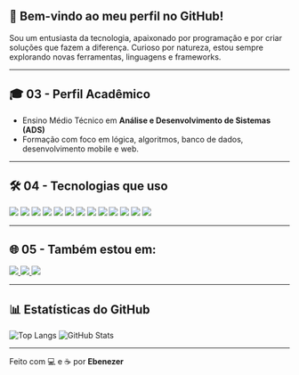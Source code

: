 ## 👋 Bem-vindo ao meu perfil no GitHub!

Sou um entusiasta da tecnologia, apaixonado por programação e por criar soluções que fazem a diferença. Curioso por natureza, estou sempre explorando novas ferramentas, linguagens e frameworks.

---

## 🎓 03 - Perfil Acadêmico

- Ensino Médio Técnico em **Análise e Desenvolvimento de Sistemas (ADS)**  
- Formação com foco em lógica, algoritmos, banco de dados, desenvolvimento mobile e web.

---

## 🛠️ 04 - Tecnologias que uso

<div align="left">

<img src="https://img.shields.io/badge/TypeScript-3178C6?style=flat-square&logo=typescript&logoColor=white"/>
<img src="https://img.shields.io/badge/JavaScript-F7DF1E?style=flat-square&logo=javascript&logoColor=black"/>
<img src="https://img.shields.io/badge/React_Native-61DAFB?style=flat-square&logo=react&logoColor=black"/>
<img src="https://img.shields.io/badge/Expo-000020?style=flat-square&logo=expo&logoColor=white"/>
<img src="https://img.shields.io/badge/SQLite-003B57?style=flat-square&logo=sqlite&logoColor=white"/>
<img src="https://img.shields.io/badge/TypeORM-E83524?style=flat-square&logo=data:image/svg+xml;base64,PHN2ZyBmaWxsPSIjZmZmIiB2aWV3Qm94PSIwIDAgMjAgMjAiIHhtbG5zPSJodHRwOi8vd3d3LnczLm9yZy8yMDAwL3N2ZyI+PHJlY3QgeD0iMyIgeT0iNSIgd2lkdGg9IjEiIGhlaWdodD0iMTAiLz48cmVjdCB4PSI2IiB5PSI1IiB3aWR0aD0iMSIgaGVpZ2h0PSIxMCIvPjxyZWN0IHg9IjkiIHk9IjUiIHdpZHRoPSIxIiBoZWlnaHQ9IjEwIi8+PHJlY3QgeD0iMTIiIHk9IjUiIHdpZHRoPSIxIiBoZWlnaHQ9IjEwIi8+PHJlY3QgeD0iMTUiIHk9IjUiIHdpZHRoPSIxIiBoZWlnaHQ9IjEwIi8+PC9zdmc+" />
<img src="https://img.shields.io/badge/HTML5-E34F26?style=flat-square&logo=html5&logoColor=white"/>
<img src="https://img.shields.io/badge/CSS3-1572B6?style=flat-square&logo=css3&logoColor=white"/>

<!-- Novos ícones adicionados -->
<img src="https://img.shields.io/badge/Drizzle%20ORM-1E1E1E?style=flat-square&logo=data:image/svg+xml;base64,PHN2ZyBmaWxsPSIjZmZmIiB4bWxucz0iaHR0cDovL3d3dy53My5vcmcvMjAwMC9zdmciIHdpZHRoPSIyNCIgaGVpZ2h0PSIyNCI+PHJlY3Qgd2lkdGg9IjI0IiBoZWlnaHQ9IjI0IiByeD0iNCIvPjxwYXRoIGQ9Ik0xMiAxOGMtMy4zMSAwLTYtMi42OS02LTZzMi42OS02IDYtNiA2IDIuNjkgNiA2LTIuNjkgNi02IDZ6Ii8+PC9zdmc+" logoColor=white />
<img src="https://img.shields.io/badge/Vitest-6E9F18?style=flat-square&logo=vitest&logoColor=white"/>
<img src="https://img.shields.io/badge/Docker-0db7ed?style=flat-square&logo=docker&logoColor=white"/>
<img src="https://img.shields.io/badge/MySQL-00758F?style=flat-square&logo=mysql&logoColor=white"/>
<img src="https://img.shields.io/badge/PostgreSQL-336791?style=flat-square&logo=postgresql&logoColor=white"/>

</div>

---

## 🌐 05 - Também estou em:

<div align="left">

<a href="https://www.linkedin.com/in/SEU_USUARIO/" target="_blank">
  <img src="https://img.shields.io/badge/LinkedIn-0A66C2?style=flat-square&logo=linkedin&logoColor=white"/>
</a>

<a href="mailto:seuemail@email.com">
  <img src="https://img.shields.io/badge/Email-D14836?style=flat-square&logo=gmail&logoColor=white"/>
</a>

<a href="https://github.com/ebenezerxzz" target="_blank">
  <img src="https://img.shields.io/badge/GitHub-000000?style=flat-square&logo=github&logoColor=white"/>
</a>

</div>

---

## 📊 Estatísticas do GitHub

![Top Langs](https://github-readme-stats.vercel.app/api/top-langs/?username=ebenezerxzz&layout=compact&theme=radical)
![GitHub Stats](https://github-readme-stats.vercel.app/api?username=ebenezerxzz&show_icons=true&theme=radical)

---

Feito com 💻 e ☕ por **Ebenezer**
